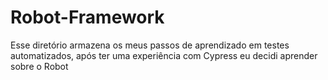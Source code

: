 # Robot-Framework
Esse diretório armazena os meus passos de aprendizado em testes automatizados, após ter uma experiência com Cypress eu decidi aprender sobre o Robot 
